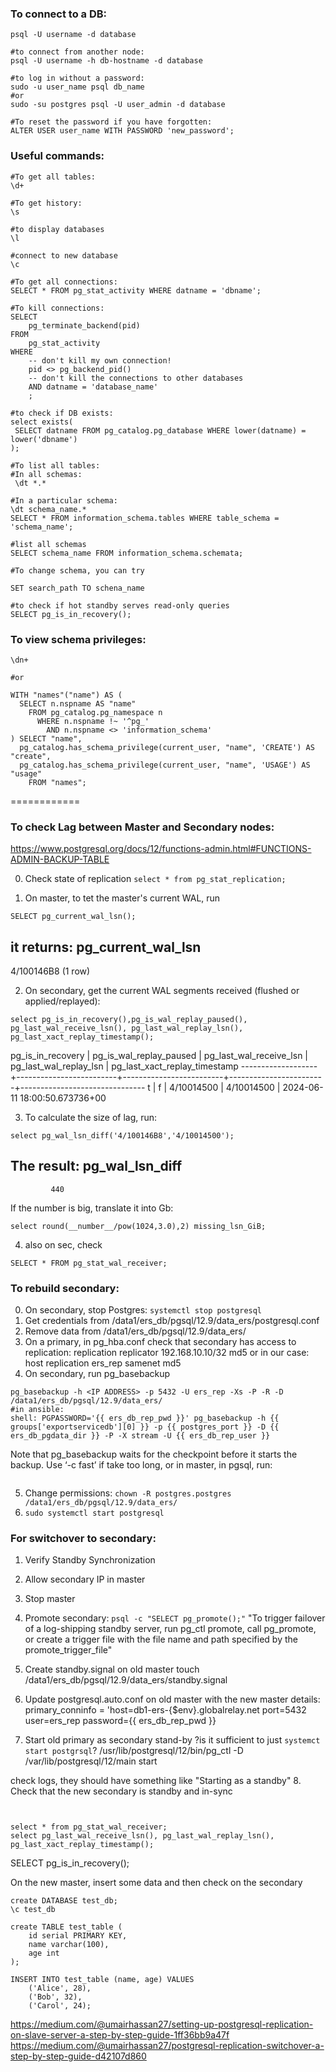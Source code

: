 ### To connect to a DB:

```
psql -U username -d database
 
#to connect from another node:
psql -U username -h db-hostname -d database

#to log in without a password:
sudo -u user_name psql db_name
#or
sudo -su postgres psql -U user_admin -d database
 
#To reset the password if you have forgotten:
ALTER USER user_name WITH PASSWORD 'new_password';
```

### Useful commands:


```
#To get all tables:
\d+
 
#To get history:
\s
 
#to display databases
\l
 
#connect to new database
\c 
 
#To get all connections:
SELECT * FROM pg_stat_activity WHERE datname = 'dbname';
 
#To kill connections:
SELECT
    pg_terminate_backend(pid)
FROM
    pg_stat_activity
WHERE
    -- don't kill my own connection!
    pid <> pg_backend_pid()
    -- don't kill the connections to other databases
    AND datname = 'database_name'
    ;
 
#to check if DB exists:
select exists(
 SELECT datname FROM pg_catalog.pg_database WHERE lower(datname) = lower('dbname')
);
 
#To list all tables:
#In all schemas:
 \dt *.*
 
#In a particular schema:
\dt schema_name.*
SELECT * FROM information_schema.tables WHERE table_schema = 'schema_name';
 
#list all schemas
SELECT schema_name FROM information_schema.schemata;
 
#To change schema, you can try
 
SET search_path TO schena_name
 
#to check if hot standby serves read-only queries
SELECT pg_is_in_recovery();
```

### To view schema privileges:
```
\dn+
 
#or
 
WITH "names"("name") AS (
  SELECT n.nspname AS "name"
    FROM pg_catalog.pg_namespace n
      WHERE n.nspname !~ '^pg_'
        AND n.nspname <> 'information_schema'
) SELECT "name",
  pg_catalog.has_schema_privilege(current_user, "name", 'CREATE') AS "create",
  pg_catalog.has_schema_privilege(current_user, "name", 'USAGE') AS "usage"
    FROM "names";
```


============
### To check Lag between Master and Secondary nodes:
https://www.postgresql.org/docs/12/functions-admin.html#FUNCTIONS-ADMIN-BACKUP-TABLE

0. Check state of replication
```select * from pg_stat_replication;```


1. On master, to tet the master's current WAL, run
```
SELECT pg_current_wal_lsn();

```
it returns:
 pg_current_wal_lsn 
--------------------
 4/100146B8
(1 row)



2. On secondary, get the current WAL segments received (flushed or applied/replayed):
```
select pg_is_in_recovery(),pg_is_wal_replay_paused(), pg_last_wal_receive_lsn(), pg_last_wal_replay_lsn(), pg_last_xact_replay_timestamp();
```

 pg_is_in_recovery | pg_is_wal_replay_paused | pg_last_wal_receive_lsn | pg_last_wal_replay_lsn | pg_last_xact_replay_timestamp 
-------------------+-------------------------+-------------------------+------------------------+-------------------------------
 t                 | f                       | 4/10014500              | 4/10014500             | 2024-06-11 18:00:50.673736+00



3. To calculate the size of lag, run:
```
select pg_wal_lsn_diff('4/100146B8','4/10014500');
```

The result:
 pg_wal_lsn_diff 
-----------------
             440

If the number is big, translate it into Gb:
```
select round(__number__/pow(1024,3.0),2) missing_lsn_GiB;
```

4. also on sec, check 
```
SELECT * FROM pg_stat_wal_receiver;
```

### To rebuild secondary:
0. On secondary, stop Postgres: ```systemctl stop postgresql```
1. Get credentials from /data1/ers_db/pgsql/12.9/data_ers/postgresql.conf
2. Remove data from /data1/ers_db/pgsql/12.9/data_ers/
3. On a primary, in pg_hba.conf check that secondary has access to replication:
replication replicator 192.168.10.10/32 md5
or in our case:
host replication ers_rep samenet md5
4. On secondary, run pg_basebackup
```
pg_basebackup -h <IP ADDRESS> -p 5432 -U ers_rep -Xs -P -R -D /data1/ers_db/pgsql/12.9/data_ers/
#in ansible:
shell: PGPASSWORD='{{ ers_db_rep_pwd }}' pg_basebackup -h {{ groups['exportservicedb'][0] }} -p {{ postgres_port }} -D {{ ers_db_pgdata_dir }} -P -X stream -U {{ ers_db_rep_user }}
```

Note that pg_basebackup waits for the checkpoint before it starts the backup. Use  ‘-c fast’ if take too long, or in master, in pgsql, run:
```CHECKPOINT;
```
5. Change permissions: ``` chown -R postgres.postgres /data1/ers_db/pgsql/12.9/data_ers/ ```
6. ```sudo systemctl start postgresql```


### For switchover to secondary:
1. Verify Standby Synchronization
2. Allow secondary IP in master
3. Stop master
4. Promote secondary:
```psql -c "SELECT pg_promote();"```
"To trigger failover of a log-shipping standby server, run pg_ctl promote, call pg_promote, or create a trigger file with the file name and path specified by the promote_trigger_file"

5. Create standby.signal on old master
touch /data1/ers_db/pgsql/12.9/data_ers/standby.signal
6. Update postgresql.auto.conf on old master with the new master details:
primary_conninfo = 'host=db1-ers-{$env}.globalrelay.net port=5432 user=ers_rep password={{ ers_db_rep_pwd }}
7. Start old primary as secondary stand-by
?is it sufficient to just `systemct start postgrsql`?
/usr/lib/postgresql/12/bin/pg_ctl -D /var/lib/postgresql/12/main start

check logs, they should have something like "Starting as a standby"
8. Check that the new secondary is standby and in-sync
```


select * from pg_stat_wal_receiver;
select pg_last_wal_receive_lsn(), pg_last_wal_replay_lsn(), pg_last_xact_replay_timestamp();
```
SELECT pg_is_in_recovery();
<!-- This query will return a single boolean value:  -->
<!-- true if the server is a standby and false if it's the primary. -->

On the new master, insert some data and then check on the secondary
```
create DATABASE test_db;
\c test_db

create TABLE test_table (
    id serial PRIMARY KEY,
    name varchar(100),
    age int
);

INSERT INTO test_table (name, age) VALUES
    ('Alice', 28),
    ('Bob', 32),
    ('Carol', 24);

```    
https://medium.com/@umairhassan27/setting-up-postgresql-replication-on-slave-server-a-step-by-step-guide-1ff36bb9a47f
https://medium.com/@umairhassan27/postgresql-replication-switchover-a-step-by-step-guide-d42107d860
